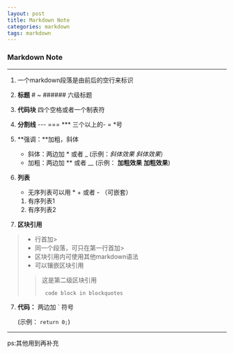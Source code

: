 ```yaml
---
layout: post
title: Markdown Note
categories: markdown
tags: markdown
---
```


###  Markdown Note

---

1. 一个markdown段落是由前后的空行来标识

2. **标题** # ~ ###### 六级标题

3. **代码块** 四个空格或者一个制表符

4. **分割线** --- === *** 三个以上的- = *号 

5. **强调：**加粗，斜体
	- 斜体：两边加 * 或者 _ (示例：*斜体效果* _斜体效果_） 
	- 加粗：两边加 ** 或者 __ (示例： **加粗效果** __加粗效果__)
	
6. **列表**
	- 无序列表可以用 * + 或者 - （可嵌套）
	
	1. 有序列表1
	2. 有序列表2		 

6. **区块引用**
>- 行首加>
>- 同一个段落，可只在第一行首加>
>- 区块引用内可使用其他markdown语法
>- 可以镶嵌区块引用
>
>>这是第二级区块引用
>>
>>		code block in blockquotes

7. **代码：** 两边加 ` 符号
	
	(示例： `return 0;`)

---


ps:其他用到再补充

